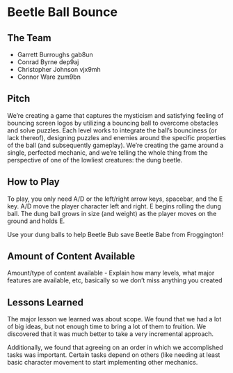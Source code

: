 # Beetle Ball Bounce

## The Team

- Garrett Burroughs     gab8un
- Conrad Byrne          dep9aj
- Christopher Johnson   vjx9mh
- Connor Ware           zum9bn

## Pitch

We’re creating a game that captures the mysticism and satisfying feeling of
bouncing screen logos by utilizing a bouncing ball to overcome obstacles and
solve puzzles. Each level works to integrate the ball’s bounciness (or lack
thereof), designing puzzles and enemies around the specific properties of the
ball (and subsequently gameplay). We’re creating the game around a single,
perfected mechanic, and we’re telling the whole thing from the perspective of
one of the lowliest creatures: the dung beetle.

## How to Play

To play, you only need A/D or the left/right arrow keys, spacebar, and the E
key. A/D move the player character left and right. E begins rolling the dung
ball. The dung ball grows in size (and weight) as the player moves on the
ground and holds E.

Use your dung balls to help Beetle Bub save Beetle Babe from Froggington!

## Amount of Content Available

Amount/type of content available - Explain how many levels, what major features are available, etc, basically so we don’t miss anything you created

## Lessons Learned

The major lesson we learned was about scope. We found that we had a lot of big
ideas, but not enough time to bring a lot of them to fruition. We discovered
that it was much better to take a very incremental approach.

Additionally, we found that agreeing on an order in which we accomplished tasks
was important. Certain tasks depend on others (like needing at least basic
character movement to start implementing other mechanics.
